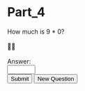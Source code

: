 # Part_4
<section id="disappear"> <div class="row"> <form name="myform"> <div class="one-half column"> <div id="question">How much is 9 * 0?</div><br> <div id="messages">🤞🏻</div><br> </div> <div class="one-half column"> <label for="guess">Answer:</label><br><input type="number" id="guess" name="guess" min="0" max="100" required=""><br> <span class="button-row"> <input type="button" class="button-primary" onclick="calc()" value="Submit"> <input type="reset" value="New Question" id="reset"> </span><br> </div> </form> </div> </section>
<script>const displayResults=(e="")=>{document.getElementById("question").textContent=e},teacher={errMessage:"You have to enter a numeric value.",correctMessage:'Correct! Good Job!<br><span class="button-row"><input type="button" class="button-primary" onclick="teacher.continue()" value="Do it Again!"> <input type="button" class="button" onclick="teacher.clear()" value="make it stop!"></span>',phrase:()=>"How much is "+teacher.num1+" * "+teacher.num2+"?",rando:()=>Math.floor(10*Math.random()),init:()=>{teacher.num1=teacher.rando(),teacher.num2=teacher.rando(),displayResults(teacher.phrase()),document.getElementById("messages").textContent="🤞🏻"},continue:()=>{teacher.init(),document.getElementById("guess").value=""},clear:()=>{document.getElementById("guess").value="",setTimeout((()=>{document.getElementById("disappear").innerHTML="Thanks for playing! 👋🏼 <br><br>"}),500)}};function calc(){teacher.guess=parseFloat(document.forms.myform.elements.guess.value),Number.isNaN(teacher.guess)?document.getElementById("messages").textContent=teacher.errMessage:teacher.guess==teacher.num1*teacher.num2?document.getElementById("messages").innerHTML=teacher.correctMessage:(document.getElementById("guess").value="",document.getElementById("messages").textContent="Nope! Please try again.")}document.getElementById("reset").addEventListener("click",(()=>{teacher.init()})),teacher.init()</script>
